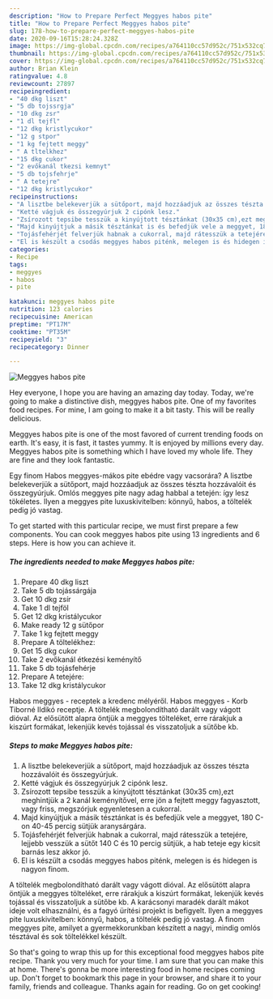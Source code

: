 ```yaml
---
description: "How to Prepare Perfect Meggyes habos pite"
title: "How to Prepare Perfect Meggyes habos pite"
slug: 178-how-to-prepare-perfect-meggyes-habos-pite
date: 2020-09-16T15:28:24.328Z
image: https://img-global.cpcdn.com/recipes/a764110cc57d952c/751x532cq70/meggyes-habos-pite-recept-foto.jpg
thumbnail: https://img-global.cpcdn.com/recipes/a764110cc57d952c/751x532cq70/meggyes-habos-pite-recept-foto.jpg
cover: https://img-global.cpcdn.com/recipes/a764110cc57d952c/751x532cq70/meggyes-habos-pite-recept-foto.jpg
author: Brian Klein
ratingvalue: 4.8
reviewcount: 27897
recipeingredient:
- "40 dkg liszt"
- "5 db tojssrgja"
- "10 dkg zsr"
- "1 dl tejfl"
- "12 dkg kristlycukor"
- "12 g stpor"
- "1 kg fejtett meggy"
- " A tltelkhez"
- "15 dkg cukor"
- "2 evőkanál tkezsi kemnyt"
- "5 db tojsfehrje"
- " A tetejre"
- "12 dkg kristlycukor"
recipeinstructions:
- "A lisztbe belekeverjük a sütőport, majd hozzáadjuk az összes tészta hozzávalóit és összegyúrjuk."
- "Ketté vágjuk és összegyúrjuk 2 cipónk lesz."
- "Zsírozott tepsibe tesszük a kinyújtott tésztánkat (30x35 cm),ezt meghintjük a 2 kanál keményítővel, erre jön a fejtett meggy fagyasztott, vagy friss, megszórjuk egyenletesen a cukorral."
- "Majd kinyújtjuk a másik tésztánkat is és befedjük vele a meggyet, 180 C-on 40-45 percig sütjük aranysárgára."
- "Tojásfehérjét felverjük habnak a cukorral, majd rátesszük a tetejére, lejjebb vesszük a sütőt 140 C és 10 percig sütjük, a hab teteje egy kicsit barnás lesz akkor jó."
- "El is készült a csodás meggyes habos piténk, melegen is és hidegen is nagyon finom."
categories:
- Recipe
tags:
- meggyes
- habos
- pite

katakunci: meggyes habos pite 
nutrition: 123 calories
recipecuisine: American
preptime: "PT17M"
cooktime: "PT35M"
recipeyield: "3"
recipecategory: Dinner

---
```



![Meggyes habos pite](https://img-global.cpcdn.com/recipes/a764110cc57d952c/751x532cq70/meggyes-habos-pite-recept-foto.jpg)

Hey everyone, I hope you are having an amazing day today. Today, we're going to make a distinctive dish, meggyes habos pite. One of my favorites food recipes. For mine, I am going to make it a bit tasty. This will be really delicious.

Meggyes habos pite is one of the most favored of current trending foods on earth. It's easy, it is fast, it tastes yummy. It is enjoyed by millions every day. Meggyes habos pite is something which I have loved my whole life. They are fine and they look fantastic.

Egy finom Habos meggyes-mákos pite ebédre vagy vacsorára? A lisztbe belekeverjük a sütőport, majd hozzáadjuk az összes tészta hozzávalóit és összegyúrjuk. Omlós meggyes pite nagy adag habbal a tetején: így lesz tökéletes. Ilyen a meggyes pite luxuskivitelben: könnyű, habos, a töltelék pedig jó vastag.


To get started with this particular recipe, we must first prepare a few components. You can cook meggyes habos pite using 13 ingredients and 6 steps. Here is how you can achieve it.

<!--inarticleads1-->

##### The ingredients needed to make Meggyes habos pite:

1. Prepare 40 dkg liszt
1. Take 5 db tojássárgája
1. Get 10 dkg zsír
1. Take 1 dl tejföl
1. Get 12 dkg kristálycukor
1. Make ready 12 g sütőpor
1. Take 1 kg fejtett meggy
1. Prepare  A töltelékhez:
1. Get 15 dkg cukor
1. Take 2 evőkanál étkezési keményítő
1. Take 5 db tojásfehérje
1. Prepare  A tetejére:
1. Take 12 dkg kristálycukor


Habos meggyes - receptek a kredenc mélyéről. Habos meggyes - Korb Tiborné Ildikó receptje. A töltelék megbolondítható darált vagy vágott dióval. Az elősütött alapra öntjük a meggyes tölteléket, erre rárakjuk a kiszúrt formákat, lekenjük kevés tojással és visszatoljuk a sütőbe kb. 

<!--inarticleads2-->

##### Steps to make Meggyes habos pite:

1. A lisztbe belekeverjük a sütőport, majd hozzáadjuk az összes tészta hozzávalóit és összegyúrjuk.
1. Ketté vágjuk és összegyúrjuk 2 cipónk lesz.
1. Zsírozott tepsibe tesszük a kinyújtott tésztánkat (30x35 cm),ezt meghintjük a 2 kanál keményítővel, erre jön a fejtett meggy fagyasztott, vagy friss, megszórjuk egyenletesen a cukorral.
1. Majd kinyújtjuk a másik tésztánkat is és befedjük vele a meggyet, 180 C-on 40-45 percig sütjük aranysárgára.
1. Tojásfehérjét felverjük habnak a cukorral, majd rátesszük a tetejére, lejjebb vesszük a sütőt 140 C és 10 percig sütjük, a hab teteje egy kicsit barnás lesz akkor jó.
1. El is készült a csodás meggyes habos piténk, melegen is és hidegen is nagyon finom.


A töltelék megbolondítható darált vagy vágott dióval. Az elősütött alapra öntjük a meggyes tölteléket, erre rárakjuk a kiszúrt formákat, lekenjük kevés tojással és visszatoljuk a sütőbe kb. A karácsonyi maradék darált mákot ideje volt elhasználni, és a fagyó ürítési projekt is befigyelt. Ilyen a meggyes pite luxuskivitelben: könnyű, habos, a töltelék pedig jó vastag. A finom meggyes pite, amilyet a gyermekkorunkban készített a nagyi, mindig omlós tésztával és sok töltelékkel készült. 

So that's going to wrap this up for this exceptional food meggyes habos pite recipe. Thank you very much for your time. I am sure that you can make this at home. There's gonna be more interesting food in home recipes coming up. Don't forget to bookmark this page in your browser, and share it to your family, friends and colleague. Thanks again for reading. Go on get cooking!
